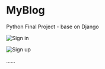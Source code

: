 # MyBlog
Python Final Project - base on Django

![Sign in](https://i.loli.net/2019/03/02/5c7a40e8201e3.png)

![Sign up](https://i.loli.net/2019/03/02/5c7a41dd78846.png)

……
